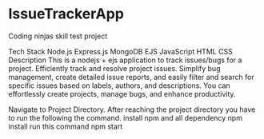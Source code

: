 # IssueTrackerApp
Coding ninjas skill test project

Tech Stack
Node.js
Express.js
MongoDB
EJS
JavaScript
HTML
CSS
Description
This is a nodejs + ejs application to track issues/bugs for a project. Efficiently track and resolve project issues. Simplify bug management, create detailed issue reports, and easily filter and search for specific issues based on labels, authors, and descriptions. You can effortlessly create projects, manage bugs, and enhance productivity.

Navigate to Project Directory. After reaching the project directory you have to run the following the command.
install npm and all dependency npm install
run this command npm start
